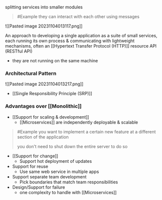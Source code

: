 splitting services into smaller modules
>	#Example 
>	they can interact with each other using messages

![[Pasted image 20231104013117.png]]

An approach to developing a single application as a suite of small services, each running its own process & communicating with lightweight mechanisms, often an [[Hypertext Transfer Protocol (HTTP)]] resource API (RESTful API)
- they are not running on the same machine

### Architectural Pattern
![[Pasted image 20231104013217.png]]
- [[Single Responsibility Principle (SRP)]]

### Advantages over [[Monolithic]]
- [[Support for scaling & development]]
	- [[Microservices]] are independently deployable & scalable
>	#Example 
>	you want to implement a certain new feature at a different section of the application
>	
>	you don't need to shut down the entire server to do so
- [[Support for change]]
	- Support hot deployment of updates
- Support for reuse
	- Use same web service in multiple apps
- Support separate team development
	- Pick boundaries that match team responsibilities
- Design/Support for failure
	- one complexity to handle with [[Microservices]]

